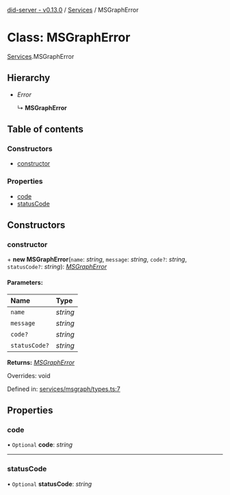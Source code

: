 [did-server - v0.13.0](../README.md) / [Services](../modules/services.md) / MSGraphError

# Class: MSGraphError

[Services](../modules/services.md).MSGraphError

## Hierarchy

* *Error*

  ↳ **MSGraphError**

## Table of contents

### Constructors

- [constructor](services.msgrapherror.md#constructor)

### Properties

- [code](services.msgrapherror.md#code)
- [statusCode](services.msgrapherror.md#statuscode)

## Constructors

### constructor

\+ **new MSGraphError**(`name`: *string*, `message`: *string*, `code?`: *string*, `statusCode?`: *string*): [*MSGraphError*](services.msgrapherror.md)

#### Parameters:

Name | Type |
:------ | :------ |
`name` | *string* |
`message` | *string* |
`code?` | *string* |
`statusCode?` | *string* |

**Returns:** [*MSGraphError*](services.msgrapherror.md)

Overrides: void

Defined in: [services/msgraph/types.ts:7](https://github.com/Puzzlepart/did/blob/dev/server/services/msgraph/types.ts#L7)

## Properties

### code

• `Optional` **code**: *string*

___

### statusCode

• `Optional` **statusCode**: *string*
